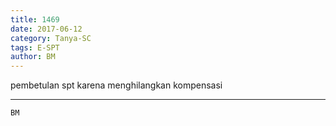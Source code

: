 ```yaml
---
title: 1469
date: 2017-06-12
category: Tanya-SC
tags: E-SPT
author: BM
---
```


pembetulan spt karena menghilangkan kompensasi

---



`BM`
